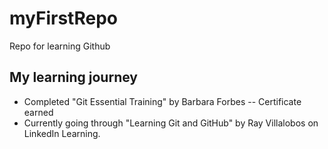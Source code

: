 # myFirstRepo
Repo for learning Github

## My learning journey
- Completed "Git Essential Training" by Barbara Forbes
-- Certificate earned
- Currently going through "Learning Git and GitHub" by Ray Villalobos on LinkedIn Learning.

